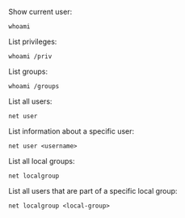 Show current user:
```shell
whoami
```

List privileges:
```shell
whoami /priv
```

List groups:
```shell
whoami /groups
```

List all users:
```shell
net user
```

List information about a specific user:
```shell
net user <username>
```

List all local groups:
```shell
net localgroup
```

List all users that are part of a specific local group:
```shell
net localgroup <local-group>
```